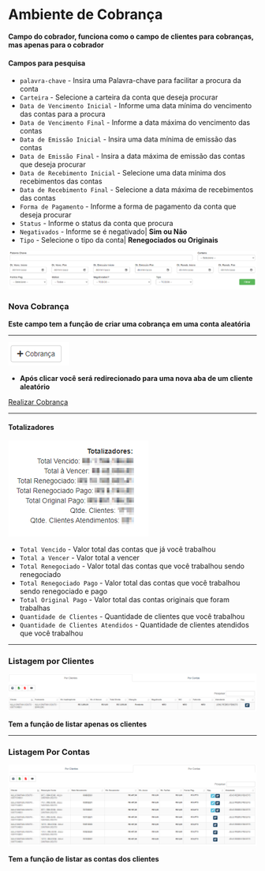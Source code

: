 # Ambiente de Cobrança
**Campo do cobrador, funciona como o campo de clientes para cobranças, mas apenas para o cobrador**

#### **Campos para pesquisa**

* `palavra-chave` - Insira uma Palavra-chave para facilitar a procura da conta
* `Carteira` - Selecione a carteira da conta que deseja procurar
* `Data de Vencimento Inicial` - Informe uma data mínima do vencimento das contas para a procura
* `Data de Vencimento Final` - Informe a data máxima do vencimento das contas
* `Data de Emissão Inicial` - Insira uma data mínima de emissão das contas
* `Data de Emissão Final` - Insira a data máxima de emissão das contas que deseja procurar
* `Data de Recebimento Inicial` - Selecione uma data mínima dos recebimentos das contas
* `Data de Recebimento Final` - Selecione a data máxima de recebimentos das contas
* `Forma de Pagamento` - Informe a forma de pagamento da conta que deseja procurar
* `Status` - Informe o status da conta que procura
* `Negativados` - Informe se é negativado| **Sim ou Não**
* `Tipo` - Selecione o tipo da conta| **Renegociados ou Originais**

![](../../img/filtroBrasil.png)

### **Nova Cobrança**
**Este campo tem a função de criar uma cobrança em uma conta aleatória**
***
![](../../img/novaCobranca.png)

* **Após clicar você será redirecionado para uma nova aba de um cliente aleatório**

[Realizar Cobrança](https://rfsolutionit.github.io/myphotos/pages/outros/clientes-cbran.html#cobranca)
___

#### Totalizadores

![](../../img/totalizadoresRenegociacao.jpg.png)

* `Total Vencido` - Valor total das contas que já você trabalhou
* `Total a Vencer` - Valor total a vencer
* `Total Renegociado` - Valor total das contas que você trabalhou sendo renegociado
* `Total Renegociado Pago` - Valor total das contas que você trabalhou sendo renegociado e pago
* `Total Original Pago` - Valor total das contas originais que foram trabalhas 
* `Quantidade de Clientes` - Quantidade de clientes que você trabalhou
* `Quantidade de Clientes Atendidos` - Quantidade de clientes atendidos que você trabalhou
***

### **Listagem por Clientes**

![](../../img/porClientes.png)

**Tem a função de listar apenas os clientes**
***
### **Listagem Por Contas**

![](../../img/porContas.png)

**Tem a função de listar as contas dos clientes**